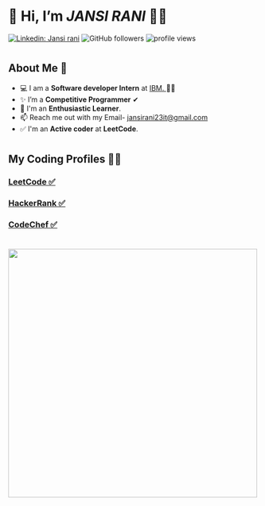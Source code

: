 #

# 👋 Hi, I’m *JANSI RANI* 👩‍💻
  
  [![Linkedin: Jansi rani](https://img.shields.io/badge/-Jansi-blue?style=flat-square&logo=Linkedin&logoColor=white&link=https://www.linkedin.com/in/jansi-rani-t-6432541a6/)](https://www.linkedin.com/in/jansi-rani-t-6432541a6/)
![GitHub followers](https://img.shields.io/github/followers/JANSIRANI-T?label=Follow&style=social)
<img alt = "profile views" src="https://komarev.com/ghpvc/?username=JANSIRANI-T&color=brightgreen">  

#

## About Me 🚀

- 💻 I am a **Software developer Intern** at <a href="https://www.ibm.com/in-en" target="_blank">IBM.
  </a> 👩‍💻
- ✨ I’m a **Competitive Programmer** ✔
- 🧠 I'm an **Enthusiastic Learner**.
- 📫 Reach me out with my Email- jansirani23it@gmail.com
- ✅ I'm an **Active coder** at **LeetCode**.

# 

## My Coding Profiles 👩‍💻

<h3>
  <a href="https://leetcode.com/Deligent_tiger/" target="_blank">LeetCode ✅
  </a>
</h3>
<h3>
  <a href="https://www.hackerrank.com/IT_1919106032?hr_r=1" target="_blank">HackerRank ✅
  </a>
</h3>
<h3>
  <a href="https://www.codechef.com/users/jansi_19" target="_blank">CodeChef ✅
  </a>
</h3>

#

#

 <img align="center" src="https://github-readme-stats.vercel.app/api/top-langs/?username=JANSIRANI-T&theme=whiteowl&layout=compact&langs_count=6&border_radius=20&count_private=true&include_all_commits=true&custom_title=%20Most%20Used%20Languages%20By%20Jansi" width="500" />
 
#

<!---
JANSIRANI-T/JANSIRANI-T is a ✨ special ✨ repository because its `README.md` (this file) appears on your GitHub profile.
You can click the Preview link to take a look at your changes.
--->
